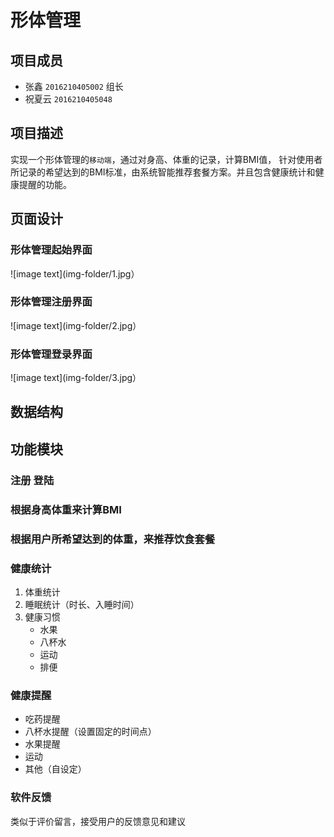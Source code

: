 # 形体管理
## 项目成员
* 张鑫 `2016210405002` 组长 
* 祝夏云 `2016210405048`
## 项目描述
实现一个形体管理的`移动端`，通过对身高、体重的记录，计算BMI值，		针对使用者所记录的希望达到的BMI标准，由系统智能推荐套餐方案。并且包含健康统计和健康提醒的功能。
## 页面设计
### 形体管理起始界面
 ![image text](img-folder/1.jpg）
### 形体管理注册界面
 ![image text](img-folder/2.jpg）
### 形体管理登录界面
 ![image text](img-folder/3.jpg）
## 数据结构
## 功能模块
### 注册 登陆
### 根据身高体重来计算BMI
### 根据用户所希望达到的体重，来推荐饮食套餐
### 健康统计 
1. 体重统计
2. 睡眠统计（时长、入睡时间）
3. 健康习惯
      * 水果
      * 八杯水
      * 运动
      * 排便
### 健康提醒
* 吃药提醒
* 八杯水提醒（设置固定的时间点）
* 水果提醒
* 运动
* 其他（自设定）
### 软件反馈
类似于评价留言，接受用户的反馈意见和建议


